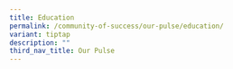 ```yaml
---
title: Education
permalink: /community-of-success/our-pulse/education/
variant: tiptap
description: ""
third_nav_title: Our Pulse
---
```

